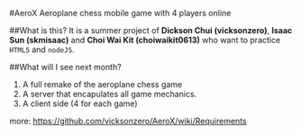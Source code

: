 #AeroX
Aeroplane chess mobile game with 4 players online


##What is this?
It is a summer project of **Dickson Chui (vicksonzero)**, **Isaac Sun (skmisaac)** and **Choi Wai Kit (choiwaikit0613)** who want to practice `HTML5` and `nodeJS`.


##What will I see next month?
1. A full remake of the aeroplane chess game
1. A server that encapulates all game mechanics.
1. A client side (4 for each game)

more: https://github.com/vicksonzero/AeroX/wiki/Requirements
